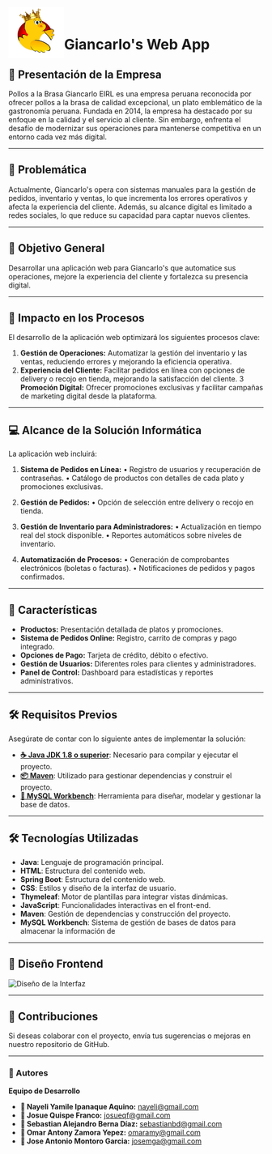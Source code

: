 <img width="110" height="100" align="left" alt="Prueba" src="assets/Logo_gian.png">

<br>

# Giancarlo's Web App

## 📝 Presentación de la Empresa
Pollos a la Brasa Giancarlo EIRL es una empresa peruana reconocida por ofrecer pollos a la brasa de calidad excepcional, un plato emblemático de la gastronomía peruana. Fundada en 2014, la empresa ha destacado por su enfoque en la calidad y el servicio al cliente. Sin embargo, enfrenta el desafío de modernizar sus operaciones para mantenerse competitiva en un entorno cada vez más digital.

---
## 🚩 Problemática
Actualmente, Giancarlo's opera con sistemas manuales para la gestión de pedidos, inventario y ventas, lo que incrementa los errores operativos y afecta la experiencia del cliente. Además, su alcance digital es limitado a redes sociales, lo que reduce su capacidad para captar nuevos clientes.

---
## 🎯 Objetivo General
Desarrollar una aplicación web para Giancarlo's que automatice sus operaciones, mejore la experiencia del cliente y fortalezca su presencia digital.

---
## 🌟 Impacto en los Procesos
El desarrollo de la aplicación web optimizará los siguientes procesos clave:
1. **Gestión de Operaciones:** Automatizar la gestión del inventario y las ventas, reduciendo errores y mejorando la eficiencia operativa.
2. **Experiencia del Cliente:** Facilitar pedidos en línea con opciones de delivery o recojo en tienda, mejorando la satisfacción del cliente.
3 **Promoción Digital:** Ofrecer promociones exclusivas y facilitar campañas de marketing digital desde la plataforma.

---
## 💻 Alcance de la Solución Informática
La aplicación web incluirá:

1. **Sistema de Pedidos en Línea:**
•	Registro de usuarios y recuperación de contraseñas.
•	Catálogo de productos con detalles de cada plato y promociones exclusivas.

2. **Gestión de Pedidos:**
•	Opción de selección entre delivery o recojo en tienda.

3. **Gestión de Inventario para Administradores:**
•	Actualización en tiempo real del stock disponible.
•	Reportes automáticos sobre niveles de inventario.

4. **Automatización de Procesos:**
•	Generación de comprobantes electrónicos (boletas o facturas).
•	Notificaciones de pedidos y pagos confirmados.

---
## 🔑 Características
- **Productos:** Presentación detallada de platos y promociones.
-  **Sistema de Pedidos Online:** Registro, carrito de compras y pago integrado.
-  **Opciones de Pago:** Tarjeta de crédito, débito o efectivo.
-  **Gestión de Usuarios:** Diferentes roles para clientes y administradores.
-  **Panel de Control:** Dashboard para estadísticas y reportes administrativos.

--- 
## 🛠️ Requisitos Previos
Asegúrate de contar con lo siguiente antes de implementar la solución:
- **[☕ Java JDK 1.8 o superior](https://www.oracle.com/java/technologies/javase/javase-jdk8-downloads.html)**: Necesario para compilar y ejecutar el proyecto.
- **[📦 Maven](https://maven.apache.org/download.cgi)**: Utilizado para gestionar dependencias y construir el proyecto.
- **[🐬 MySQL Workbench](https://dev.mysql.com/downloads/workbench/)**: Herramienta para diseñar, modelar y gestionar la base de datos.
---
## 🛠️ Tecnologías Utilizadas
- **Java**: Lenguaje de programación principal.
- **HTML**: Estructura del contenido web.
- **Spring Boot**: Estructura del contenido web.
- **CSS**: Estilos y diseño de la interfaz de usuario.
- **Thymeleaf**: Motor de plantillas para integrar vistas dinámicas.
- **JavaScript**: Funcionalidades interactivas en el front-end.
- **Maven**: Gestión de dependencias y construcción del proyecto.
- **MySQL Workbench**: Sistema de gestión de bases de datos para almacenar la información de 
---
## 🎨 Diseño Frontend
![Diseño de la Interfaz](assets/Home_Gian.png)

---
## 🤝 Contribuciones
Si deseas colaborar con el proyecto, envía tus sugerencias o mejoras en nuestro repositorio de GitHub.

---
### 👥 Autores
**Equipo de Desarrollo**

- **👤 Nayeli Yamile Ipanaque Aquino:** nayeli@gmail.com
- **👤 Josue Quispe Franco:** josueqf@gmail.com
- **👤 Sebastian Alejandro Berna Díaz:** sebastianbd@gmail.com
- **👤 Omar Antony Zamora Yepez:** omaramy@gmail.com
- **👤 Jose Antonio Montoro Garcia:** josemga@gmail.com
